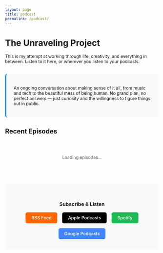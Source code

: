 ```yaml
---
layout: page
title: podcast
permalink: /podcast/
---
```


# The Unraveling Project

This is my attempt at working through life, creativity, and everything in between. Listen to it here, or wherever you listen to your podcasts.

<div class="podcast-intro">
  <p>An ongoing conversation about making sense of it all, from music and tech to the beautiful mess of being human. No grand plan, no perfect answers — just curiosity and the willingness to figure things out in public.</p>
</div>

## Recent Episodes

<div id="podcast-episodes" class="podcast-episodes">
  <div class="loading">Loading episodes...</div>
</div>

<div class="podcast-subscribe">
  <h3>Subscribe & Listen</h3>
  <div class="subscribe-links">
    <a href="https://media.rss.com/ryan-wears-a-hat/feed.xml" class="subscribe-btn rss" target="_blank">RSS Feed</a>
    <a href="#" class="subscribe-btn apple" target="_blank">Apple Podcasts</a>
    <a href="#" class="subscribe-btn spotify" target="_blank">Spotify</a>
    <a href="#" class="subscribe-btn google" target="_blank">Google Podcasts</a>
  </div>
</div>

<script>
// Replace with your actual RSS feed URL
const RSS_FEED_URL = 'https://media.rss.com/ryan-wears-a-hat/feed.xml';

async function loadPodcastEpisodes() {
  try {
    // Use a CORS proxy for RSS feeds (or serve from your own domain)
    const proxyUrl = `https://api.rss2json.com/v1/api.json?rss_url=${encodeURIComponent(RSS_FEED_URL)}`;
    
    const response = await fetch(proxyUrl);
    const data = await response.json();
    
    if (data.status === 'ok' && data.items) {
      displayEpisodes(data.items);
    } else {
      showError('Unable to load episodes at the moment.');
    }
  } catch (error) {
    console.error('Error loading podcast episodes:', error);
    showError('Unable to load episodes at the moment.');
  }
}

function displayEpisodes(episodes) {
  const container = document.getElementById('podcast-episodes');
  
  if (episodes.length === 0) {
    container.innerHTML = '<p class="no-episodes">No episodes available yet. Check back soon!</p>';
    return;
  }
  
  const episodesHTML = episodes.map((episode, index) => {
    const pubDate = new Date(episode.pubDate);
    const formattedDate = pubDate.toLocaleDateString('en-US', {
      year: 'numeric',
      month: 'long',
      day: 'numeric'
    });
    
    // Extract audio URL from enclosure if available
    const audioUrl = episode.enclosure?.link || '';
    
    // Clean up description (remove HTML tags)
    const description = episode.description?.replace(/<[^>]*>/g, '').substring(0, 200) + '...';
    
    return `
      <div class="episode">
        <div class="episode-header">
          <h3 class="episode-title">
            <a href="${episode.link}" target="_blank">${episode.title}</a>
          </h3>
          <p class="episode-date">${formattedDate}</p>
        </div>
        
        ${audioUrl ? `
          <div class="episode-player">
            <audio controls preload="none">
              <source src="${audioUrl}" type="audio/mpeg">
              Your browser does not support the audio element.
            </audio>
          </div>
        ` : ''}
        
        <div class="episode-description">
          <p>${description}</p>
        </div>
        
        <div class="episode-actions">
          <a href="${episode.link}" class="episode-link" target="_blank">View Full Episode</a>
        </div>
      </div>
    `;
  }).join('');
  
  container.innerHTML = episodesHTML;
}

function showError(message) {
  const container = document.getElementById('podcast-episodes');
  container.innerHTML = `
    <div class="error-message">
      <p>${message}</p>
      <p>In the meantime, you can find episodes on your favorite podcast platform using the links below.</p>
    </div>
  `;
}

// Load episodes when page loads
document.addEventListener('DOMContentLoaded', loadPodcastEpisodes);
</script>

<style>
.podcast-intro {
  background: var(--background-secondary, #f8f9fa);
  padding: 1.5rem;
  border-radius: 8px;
  margin: 2rem 0;
  border-left: 4px solid var(--accent-color, #268bd2);
}

.podcast-episodes {
  margin: 2rem 0;
}

.episode {
  background: var(--background-color, #fff);
  border: 1px solid var(--border-color, #eee);
  border-radius: 8px;
  padding: 1.5rem;
  margin-bottom: 1.5rem;
  transition: box-shadow 0.2s ease;
}

.episode:hover {
  box-shadow: 0 2px 8px rgba(0, 0, 0, 0.08);
}

.episode-header {
  margin-bottom: 1rem;
}

.episode-title {
  margin: 0 0 0.5rem 0;
  font-size: 1.25rem;
  font-weight: 600;
}

.episode-title a {
  text-decoration: none;
  color: var(--text-color, #333);
}

.episode-title a:hover {
  color: var(--accent-color, #268bd2);
}

.episode-date {
  color: var(--muted-color, #666);
  font-size: 0.9rem;
  margin: 0;
}

.episode-player {
  margin: 1rem 0;
}

.episode-player audio {
  width: 100%;
  max-width: 400px;
}

.episode-description {
  margin: 1rem 0;
  color: var(--text-color, #555);
  line-height: 1.6;
}

.episode-actions {
  margin-top: 1rem;
}

.episode-link {
  color: var(--accent-color, #268bd2);
  text-decoration: none;
  font-weight: 500;
  font-size: 0.9rem;
}

.episode-link:hover {
  text-decoration: underline;
}

.podcast-subscribe {
  background: var(--background-secondary, #f8f9fa);
  padding: 2rem;
  border-radius: 8px;
  margin: 3rem 0;
  text-align: center;
}

.subscribe-links {
  display: flex;
  flex-wrap: wrap;
  gap: 1rem;
  justify-content: center;
  margin-top: 1rem;
}

.subscribe-btn {
  display: inline-block;
  padding: 0.6rem 1.2rem;
  border-radius: 6px;
  text-decoration: none;
  font-weight: 500;
  font-size: 0.9rem;
  transition: transform 0.2s ease;
}

.subscribe-btn:hover {
  transform: translateY(-1px);
  text-decoration: none;
}

.subscribe-btn.rss {
  background: #ff6600;
  color: white;
}

.subscribe-btn.apple {
  background: #000;
  color: white;
}

.subscribe-btn.spotify {
  background: #1db954;
  color: white;
}

.subscribe-btn.google {
  background: #4285f4;
  color: white;
}

.loading, .error-message {
  text-align: center;
  padding: 2rem;
  color: var(--muted-color, #666);
}

.no-episodes {
  text-align: center;
  padding: 2rem;
  color: var(--muted-color, #666);
  font-style: italic;
}

/* Dark mode support */
[data-theme="dark"] .podcast-intro {
  background: var(--background-secondary, #1a1a1a);
}

[data-theme="dark"] .episode {
  background: var(--background-color, #1a1a1a);
  border-color: var(--border-color, #333);
}

[data-theme="dark"] .podcast-subscribe {
  background: var(--background-secondary, #1a1a1a);
}

@media (max-width: 768px) {
  .subscribe-links {
    flex-direction: column;
    align-items: center;
  }
  
  .subscribe-btn {
    width: 200px;
  }
  
  .episode-player audio {
    width: 100%;
  }
}
</style>